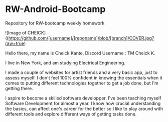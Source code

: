 # RW-Android-Bootcamp
Repository for RW-bootcamp weekly homework

![Image of CHEICK] ((https://github.com/[username]/[reponame]/blob/[branch]/COVER.jpg?raw=true)

Hello there, my name is Cheick Kante, Discord Username : TM Cheick K.

I live in New York, and am studying Electrical Engineering.


I made a couple of websites for artist friends and a very basic app, just to assess myself. I don't feel 100% confident in knowing the essentials when it comes to putting different technologies together to get a job done, but I'm getting there.


I aspire to become a skilled software developper.
I've been teaching myself Software Development for almost a year. I know how crucial understanding the basics, can affect one's career for the better so I like to play around with different tools and explore different ways of getting tasks done.
